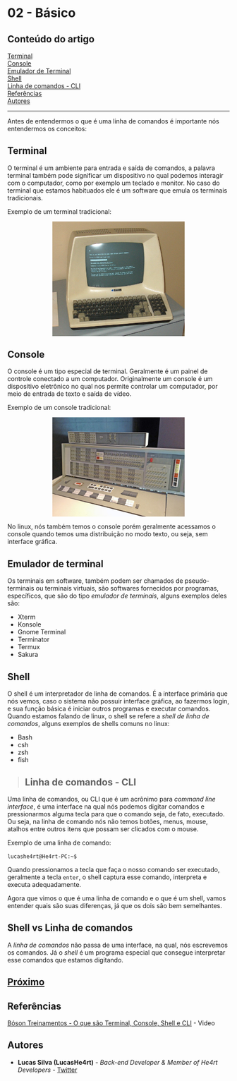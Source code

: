 # 02 - Básico

## Conteúdo do artigo

[Terminal](##Terminal)<br>
[Console](##Console)<br>
[Emulador de Terminal](#emulador)<br>
[Shell](##Shell)<br>
[Linha de comandos - CLI](#cli)<br>
[Referências](#Referências)<br>
[Autores](#Autores)

----

Antes de entendermos o que é uma linha de comandos é importante nós entendermos os conceitos:

## Terminal

O terminal é um ambiente para entrada e saída de comandos, a palavra terminal também pode significar um dispositivo no qual podemos interagir com o computador, como por exemplo um teclado e monitor. No caso do terminal que estamos habituados ele é um software que emula os terminais tradicionais.

Exemplo de um terminal tradicional:

<img style="width:300px;hight:100px;display: block; margin-left:auto; margin-right: auto;" src="../images/terminal-televideo.jpg">

## Console

O console é um tipo especial de terminal. Geralmente é um painel de controle conectado a um computador. Originalmente um console é um dispositivo eletrônico no qual nos permite controlar um computador, por meio de entrada de texto e saída de vídeo.

Exemplo de um console tradicional:

<img style="width:300px;hight:100px;display: block; margin-left:auto; margin-right: auto;" src="../images/console-ibm.jpg">

No linux, nós também temos o console porém geralmente acessamos o console quando temos uma distribuição no modo texto, ou seja, sem interface gráfica.

<h2 id="emulador"> Emulador de terminal </h2>

Os terminais em software, também podem ser chamados de pseudo-terminais ou terminais virtuais, são softwares fornecidos por programas, específicos, que são do tipo *emulador de terminais*, alguns exemplos deles são:

* Xterm
* Konsole
* Gnome Terminal
* Terminator
* Termux
* Sakura

## Shell

O shell é um interpretador de linha de comandos. É a interface primária que nós vemos, caso o sistema não possuir interface gráfica, ao fazermos login, e sua função básica é iniciar outros programas e executar comandos. Quando estamos falando de linux, o shell se refere a *shell de linha de comandos*, alguns exemplos de shells comuns no linux:

* Bash
* csh
* zsh
* fish

> <h2 id="cli">Linha de comandos - CLI</h2>

Uma linha de comandos, ou CLI que é um acrônimo para *command line interface*, é uma interface na qual nós podemos digitar comandos e pressionarmos alguma tecla para que o comando seja, de fato, executado. Ou seja, na linha de comando nós não temos botões, menus, mouse, atalhos entre outros itens que possam ser clicados com o mouse.

Exemplo de uma linha de comando:

```console
lucashe4rt@He4rt-PC:~$
```

Quando pressionamos a tecla que faça o nosso comando ser executado, geralmente a tecla `enter`, o shell captura esse comando, interpreta e executa adequadamente.

Agora que vimos o que é uma linha de comando e o que é um shell, vamos entender quais são suas diferenças, já que os dois são bem semelhantes.

## Shell vs Linha de comandos

A *linha de comandos* não passa de uma interface, na qual, nós escrevemos os comandos. Já o *shell* é um programa especial que consegue interpretar esse comandos que estamos digitando.

[Próximo](./2-Comandos.md)
----

## Referências

[Bóson Treinamentos - O que são Terminal, Console, Shell e CLI](https://www.youtube.com/watch?v=gItWfeDMLVg&list=PLucm8g_ezqNqz-DVT9n_z-XjRkQ03m7U5&index=10&t=0s) - Video

## Autores

* **Lucas Silva (LucasHe4rt)** - *Back-end Developer & Member of He4rt Developers* - [Twitter](https://twitter.com/lucashe4rt)